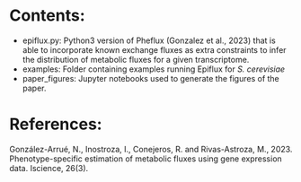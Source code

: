 # Contents:
- epiflux.py: Python3 version of Pheflux (Gonzalez et al., 2023) that is able to incorporate known exchange fluxes as extra constraints to infer the distribution of metabolic fluxes for a given transcriptome.
- examples: Folder containing examples running Epiflux for *S. cerevisiae*
- paper_figures: Jupyter notebooks used to generate the figures of the paper.

# References:

González-Arrué, N., Inostroza, I., Conejeros, R. and Rivas-Astroza, M., 2023. Phenotype-specific estimation of metabolic fluxes using gene expression data. Iscience, 26(3).
